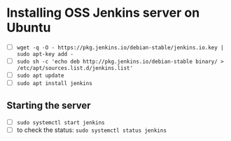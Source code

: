 # Installing OSS Jenkins server on Ubuntu

* [ ] `wget -q -O - https://pkg.jenkins.io/debian-stable/jenkins.io.key | sudo apt-key add -`
* [ ] `sudo sh -c 'echo deb http://pkg.jenkins.io/debian-stable binary/ > /etc/apt/sources.list.d/jenkins.list'`
* [ ] `sudo apt update`
* [ ] `sudo apt install jenkins`

## Starting the server
* [ ] `sudo systemctl start jenkins`
* [ ] to check the status: `sudo systemctl status jenkins`
